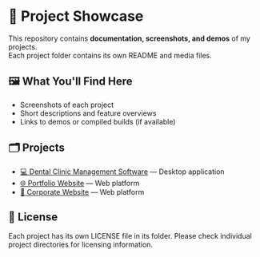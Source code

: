 # 📁 Project Showcase

This repository contains **documentation, screenshots, and demos** of my projects.  
Each project folder contains its own README and media files.

## 🖼 What You'll Find Here
- Screenshots of each project
- Short descriptions and feature overviews
- Links to demos or compiled builds (if available)

## 🗂 Projects
- [💻 Dental Clinic Management Software](Dental/README.md) — Desktop application
- [🌐 Portfolio Website](Portfolio/README.md) — Web platform
- [🏢 Corporate Website](https://github.com/huseyinaltnbs/Project_Showcase/blob/main/Corporate/README.md) — Web platform

## 📜 License
Each project has its own LICENSE file in its folder. Please check individual project directories for licensing information.
